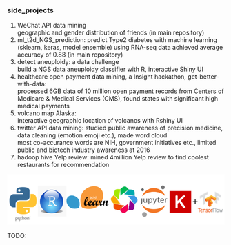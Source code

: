 ### side_projects
1. WeChat API data mining  
geographic and gender distribution of friends (in main repository)  
2. ml_t2d_NGS_prediction: 
predict Type2 diabetes with machine learning (sklearn, keras, model ensemble) using RNA-seq data
achieved average accuracy of 0.88 (in main repository)   
2. detect aneuploidy: a data challenge  
build a NGS data aneuploidy classifier with R, interactive Shiny UI  
3. healthcare open payment data mining, a Insight hackathon, get-better-with-data:  
processed 6GB data of 10 million open payment records from Centers of Medicare & Medical Services (CMS), found states with significant high medical payments  
4. volcano map Alaska:  
interactive geographic location of volcanos with Rshiny UI  
2. twitter API data mining: 
studied public awareness of precision medicine, data cleaning (emotion emoji etc.), made word cloud  
most co-accurance words are NIH, government initiatives etc., limited public and biotech industry awareness at 2016 
1. hadoop hive Yelp review: 
mined 4million Yelp review to find coolest restaurants for recommendation

![img](img/tech_stack.png)

TODO:  
  
 

 
